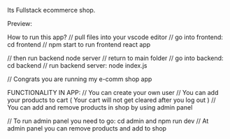 Its Fullstack ecommerce shop.

Preview: 

How to run this app? 
// pull files into your vscode editor
// go into frontend: cd frontend
// npm start to run frontend react app

// then run backend node server
// return to main folder
// go into backend: cd backend
// run backend server: node index.js

// Congrats you are running my e-comm shop app

FUNCTIONALITY IN APP: 
// You can create your own user
// You can add your products to cart ( Your cart will not get cleared after you log out )
// You can add and remove products in shop by using admin panel

// To run admin panel you need to go: cd admin and npm run dev
// At admin panel you can remove products and add to shop
